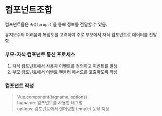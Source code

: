 # 컴포넌트조합

컴포넌트들은 ```속성(props)``` 을 통해 정보를 전달할 수 있음.

유지보수의 어려움과 복잡도를 고려하여 주로 부모에서 자식 컴포넌트로 데이터를 전달함

### 부모-자식 컴포넌트 통신 프로세스
1. 자식 컴포넌트에서 사용자 이벤트를 정의하고 이벤트를 발생
2. 부모 컴포넌트에서 이벤트 핸들러 메서드를 호출하도록 작성

### 컴포넌트 작성
> Vue.component(tagname, options)  
tagname: 컴포넌트를 사용할 태그명  
options: 컴포넌트에서 렌더링할 templet 등을 지정


